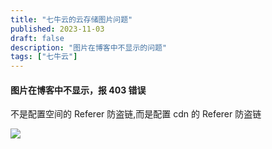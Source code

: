 ```yaml
---
title: "七牛云的云存储图片问题"
published: 2023-11-03
draft: false
description: "图片在博客中不显示的问题"
tags: ["七牛云"]
---
```


#### 图片在博客中不显示，报 403 错误

不是配置空间的 Referer 防盗链,而是配置 cdn 的 Referer 防盗链

![](https://cdn.jiangwei.zone/blog/20231103184935.png)
